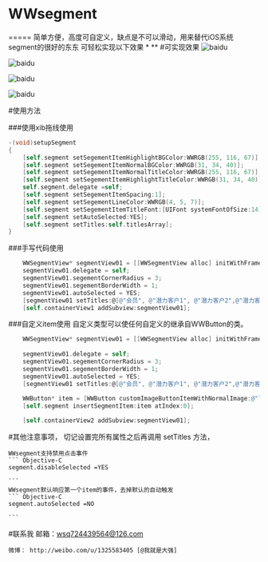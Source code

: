# WWsegment
=====
简单方便，高度可自定义，缺点是不可以滑动，用来替代iOS系统segment的很好的东东
可轻松实现以下效果
*
**
#可实现效果
![baidu](https://github.com/wsq724439564/WWsegment/blob/master/screenshot/01.png) 



![baidu](https://github.com/wsq724439564/WWsegment/blob/master/screenshot/02.png) 


![baidu](https://github.com/wsq724439564/WWsegment/blob/master/screenshot/03.png) 



![baidu](https://github.com/wsq724439564/WWsegment/blob/master/screenshot/04.png) 

#使用方法

###使用xib拖线使用
``` Objective-C
-(void)setupSegment
{
    [self.segment setSegementItemHighlightBGColor:WWRGB(255, 116, 67)];
    [self.segment setSegementItemNormalBGColor:WWRGB(31, 34, 40)];
    [self.segment setSegementItemNormalTitleColor:WWRGB(255, 116, 67)];
    [self.segment setSegementItemHighlightTitleColor:WWRGB(31, 34, 40)];
    self.segment.delegate =self;
    [self.segment setSegementItemSpacing:1];
    [self.segment setSegementLineColor:WWRGB(4, 5, 7)];
    [self.segment setSegementItemTitleFont:[UIFont systemFontOfSize:14]];
    [self.segment setAutoSelected:YES];
    [self.segment setTitles:self.titlesArray];
}
```
###手写代码使用
``` Objective-C
    WWSegmentView* segmentView01 = [[WWSegmentView alloc] initWithFrame:self.containerView1.bounds];
    segmentView01.delegate = self;
    segmentView01.segementCornerRadius = 3;
    segmentView01.segementBorderWidth = 1;
    segmentView01.autoSelected = YES;
    [segmentView01 setTitles:@[@"会员", @"潜力客户1", @"潜力客户2",@"潜力客户3", @"潜力客户4"]];
    [self.containerView1 addSubview:segmentView01];
```

###自定义item使用 
自定义类型可以使任何自定义的继承自WWButton的类。
``` Objective-C
    WWSegmentView* segmentView01 = [[WWSegmentView alloc] initWithFrame:self.containerView1.bounds];
    
    segmentView01.delegate = self;
    segmentView01.segementCornerRadius = 3;
    segmentView01.segementBorderWidth = 1;
    segmentView01.autoSelected = YES;
    [segmentView01 setTitles:@[@"会员", @"潜力客户1", @"潜力客户2",@"潜力客户3", @"潜力客户4"]];
    
    WWButton* item = [WWButton customImageButtonItemWithNormalImage:@"like_highlight" highlight:@"like_normal"];
    [self.segment insertSegmentItem:item atIndex:0];

    [self.containerView2 addSubview:segmentView01];
```
#其他注意事项，
    切记设置完所有属性之后再调用 setTitles 方法，
    
    WWsegment支持禁用点击事件 
    ``` Objective-C
    segment.disableSelected =YES
    
    ``` 
    WWsegment默认响应第一个item的事件，去掉默认的自动触发
    ``` Objective-C
    segment.autoSelected =NO
    
    ``` 



#联系我
    邮箱：wsq724439564@126.com 

    微博： http://weibo.com/u/1325583405 [@我就是大强]

